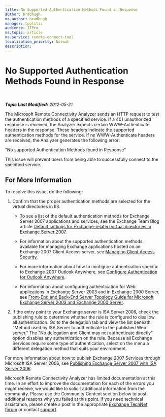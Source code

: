 ```yaml
---
title: No Supported Authentication Methods Found in Response
author: bradhugh
ms.author: bradhugh
manager: tpolitis
audience: ITPro 
ms.topic: article 
ms.service: remote-connect-tool
localization_priority: Normal
description: 
---
```


<div data-xmlns="https://www.w3.org/1999/xhtml">

<div class="topic" data-xmlns="https://www.w3.org/1999/xhtml" data-msxsl="urn:schemas-microsoft-com:xslt" data-cs="https://msdn.microsoft.com/">

<div data-asp="https://msdn2.microsoft.com/asp">

# No Supported Authentication Methods Found in Response

</div>

<div id="mainSection">

<div id="mainBody">

<span> </span>

_**Topic Last Modified:** 2012-05-21_

The Microsoft Remote Connectivity Analyzer sends an HTTP request to test the authentication methods of a specified service. If a 401 unauthorized response is received, the Analyzer expects certain WWW-Authenticate headers in the response. These headers indicate the supported authentication methods for the service. If no WWW-Authenticate headers are received, the Analyzer generates the following error:

"No supported Authentication Methods found in Response"

This issue will prevent users from being able to successfully connect to the specified service.

<div>

## For More Information

To resolve this issue, do the following:

1.  Confirm that the proper authentication methods are selected for the virtual directories in IIS.
    
      - To see a list of the default authentication methods for Exchange Server 2007 applications and services, see the Exchange Team Blog article [Default settings for Exchange-related virtual directories in Exchange Server 2007](https://go.microsoft.com/fwlink/?linkid=161402).
    
      - For information about the supported authentication methods available for managing Exchange applications hosted on an Exchange 2007 Client Access server, see [Managing Client Access Security](https://go.microsoft.com/fwlink/?linkid=100585).
    
      - For more information about how to configure authentication specific to Exchange 2007 Outlook Anywhere, see [Configure Authentication for Outlook Anywhere](https://go.microsoft.com/fwlink/?linkid=161403).
    
      - For information about configuring authentication for Web applications in Exchange Server 2003 and in Exchange 2000 Server, see [Front-End and Back-End Server Topology Guide for Microsoft Exchange Server 2003 and Exchange 2000 Server](https://go.microsoft.com/fwlink/?linkid=161404).

2.  If the entry point to your Exchange server is ISA Server 2006, check the publishing rule to determine whether the rule is configured to disallow all authentication. Go to the delegation tab and view the list beneath "Method used by ISA Server to authenticate to the published Web server." The "No delegation and Client may not authenticate directly" option disables any authentication on the rule. Because all Exchange Services require some type of authentication, select on the menu a different delegation method that suits your environment.

For more information about how to publish Exchange 2007 Services through Microsoft ISA Server 2006, see [Publishing Exchange Server 2007 with ISA Server 2006](https://technet.microsoft.com/library/bb794751.aspx).

Microsoft Remote Connectivity Analyzer has limited documentation at this time. In an effort to improve the documentation for each of the errors you might receive, we would like to solicit additional information from the community. Please use the Community Content section below to post additional reasons why you failed at this point. If you need technical assistance, please create a post in the appropriate [Exchange TechNet forum](https://go.microsoft.com/fwlink/?linkid=73420) or contact [support](https://go.microsoft.com/fwlink/?linkid=8158).

</div>

</div>

<span> </span>

</div>

</div>

</div>

